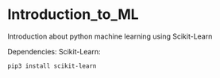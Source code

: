 # Introduction_to_ML
Introduction about python machine learning using Scikit-Learn

Dependencies:
Scikit-Learn:
```
pip3 install scikit-learn
```

